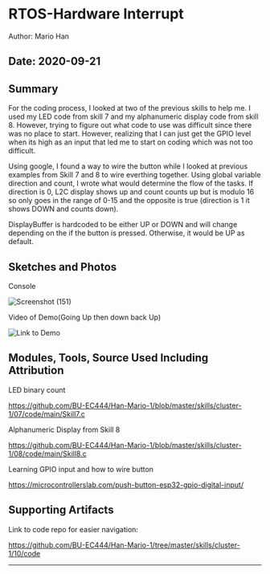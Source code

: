 #  RTOS-Hardware Interrupt

Author: Mario Han

Date: 2020-09-21
-----

## Summary

  For the coding process, I looked at two of the previous skills to help me. I used my LED code from skill 7 and my alphanumeric display
  code from skill 8. However, trying to figure out what code to use was difficult since there was no place to start. However, realizing 
  that I can just get the GPIO level when its high as an input that led me to start on coding which was not too difficult.
  
  Using google, I found a way to wire the button while I looked at previous examples from Skill 7 and 8 to wire everthing together.
  Using global variable direction and count, I wrote what would determine the flow of the tasks. If direction is 0, L2C display shows up and count
  counts up but is modulo 16 so only goes in the range of 0-15 and the opposite is true (direction is 1 it shows DOWN and counts down).
  
  DisplayBuffer is hardcoded to be either UP or DOWN and will change depending on the if the button is pressed. Otherwise, it would be UP as default.
  
## Sketches and Photos

Console

![Screenshot (151)](https://user-images.githubusercontent.com/45515930/93835731-2b295880-fc4e-11ea-82e6-85837185aa7d.png)

Video of Demo(Going Up then down back Up)

![Link to Demo](https://drive.google.com/file/d/1ZgvXKA6t5Nc7CfUjAJu_4HmaVuw9NWuO/view?usp=sharing)

## Modules, Tools, Source Used Including Attribution

LED binary count

https://github.com/BU-EC444/Han-Mario-1/blob/master/skills/cluster-1/07/code/main/Skill7.c

Alphanumeric Display from Skill 8

https://github.com/BU-EC444/Han-Mario-1/blob/master/skills/cluster-1/08/code/main/Skill8.c
 
Learning GPIO input and how to wire button

https://microcontrollerslab.com/push-button-esp32-gpio-digital-input/


## Supporting Artifacts

Link to code repo for easier navigation:

https://github.com/BU-EC444/Han-Mario-1/tree/master/skills/cluster-1/10/code

-----
